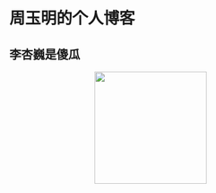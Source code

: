 # 周玉明的个人博客

## 李杏巍是傻瓜

<div align="center"><img width="200" height="auto" src="https://www.bobinsun.cn/assets/images/logo-top.jpg"/></div>

